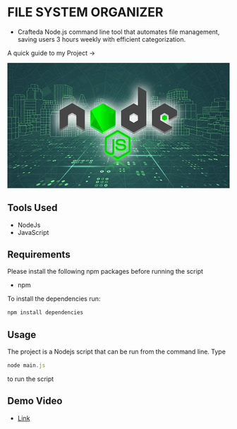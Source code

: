 # FILE SYSTEM ORGANIZER

- Crafteda Node.js command line tool that automates file management, saving users 3 hours weekly with efficient categorization.

A quick guide to my Project ->

<img src ="/1.webp">


## Tools Used

- NodeJs
- JavaScript

## Requirements

Please install the following npm packages before running the script

- npm

To install the dependencies run:

```js
npm install dependencies
```

## Usage

The project is a Nodejs script that can be run from the command line.
Type 

```js
node main.js
``` 
to run the script

## Demo Video

- [Link](https://app.gemoo.com/share/home?codeId=DW4g9QeoGWAeQ)

